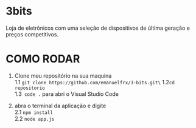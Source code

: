 

# 3bits
Loja de eletrônicos com uma seleção de dispositivos de última geração e preços competitivos.


# COMO RODAR
  1. Clone meu repositório na sua maquina\
  1.1 `git clone https://github.com/emanuelfrx/3-bits.git\`
  1.2`cd repositorio`\
  1.3` code .` para abri o Visual Studio Code

2. abra o terminal da aplicação e digite\
  2.1 `npm install`\
  2.2 `node app.js`

